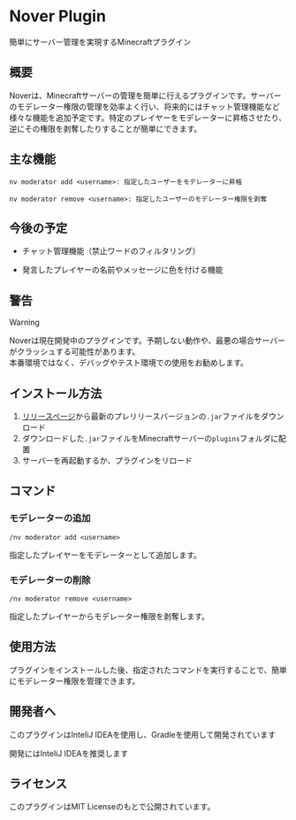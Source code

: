 # Nover Plugin

簡単にサーバー管理を実現するMinecraftプラグイン

## 概要

Noverは、Minecraftサーバーの管理を簡単に行えるプラグインです。サーバーのモデレーター権限の管理を効率よく行い、将来的にはチャット管理機能など様々な機能を追加予定です。特定のプレイヤーをモデレーターに昇格させたり、逆にその権限を剥奪したりすることが簡単にできます。

## 主な機能

```
nv moderator add <username>: 指定したユーザーをモデレーターに昇格
```
```
nv moderator remove <username>: 指定したユーザーのモデレーター権限を剥奪
```

## 今後の予定

- チャット管理機能（禁止ワードのフィルタリング）

- 発言したプレイヤーの名前やメッセージに色を付ける機能

## 警告
> [!WARNING]  
> Noverは現在開発中のプラグインです。予期しない動作や、最悪の場合サーバーがクラッシュする可能性があります。  
> 本番環境ではなく、デバッグやテスト環境での使用をお勧めします。

## インストール方法

1. [リリースページ](https://github.com/kaedehito/nover/releases)から最新のプレリリースバージョンの`.jar`ファイルをダウンロード
2. ダウンロードした`.jar`ファイルをMinecraftサーバーの`plugins`フォルダに配置
3. サーバーを再起動するか、プラグインをリロード

## コマンド

### モデレーターの追加

```
/nv moderator add <username>
```

指定したプレイヤーをモデレーターとして追加します。

### モデレーターの削除
```
/nv moderator remove <username>
```

指定したプレイヤーからモデレーター権限を剥奪します。

## 使用方法

プラグインをインストールした後、指定されたコマンドを実行することで、簡単にモデレーター権限を管理できます。

## 開発者へ
このプラグインはInteliJ IDEAを使用し、Gradleを使用して開発されています

開発にはInteliJ IDEAを推奨します

## ライセンス

このプラグインはMIT Licenseのもとで公開されています。
